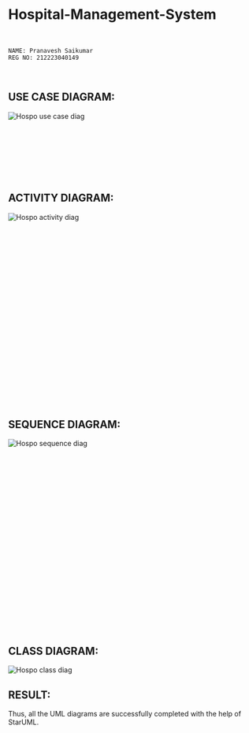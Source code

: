 # Hospital-Management-System

<br>

```
NAME: Pranavesh Saikumar
REG NO: 212223040149
```

<br>

## USE CASE DIAGRAM:
![Hospo use case diag](https://github.com/user-attachments/assets/9aa6eb92-160a-488b-a1a0-8b7fe5b1328d)




<br><br><br><br><br><br>
## ACTIVITY DIAGRAM:
![Hospo activity diag](https://github.com/user-attachments/assets/aa77cd75-8f00-4767-a803-1f2d2a30730e)




<br><br><br><br><br><br><br><br><br><br><br><br><br><br><br><br><br><br><br><br><br>
## SEQUENCE DIAGRAM:
![Hospo sequence diag](https://github.com/user-attachments/assets/d6f44cbf-5e56-494a-89eb-c0d00a3e7893)


<br><br><br><br><br><br><br><br><br><br><br><br><br><br><br><br><br><br><br><br><br>
## CLASS DIAGRAM:
![Hospo class diag](https://github.com/user-attachments/assets/e33bdb16-46f1-47aa-b76e-5c2d05827a68)




## RESULT:
Thus, all the UML diagrams are successfully completed with the help of StarUML.
